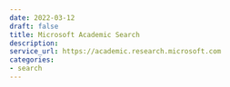 ```yaml
---
date: 2022-03-12
draft: false
title: Microsoft Academic Search
description:
service_url: https://academic.research.microsoft.com
categories:
- search
---
```



